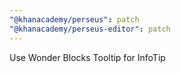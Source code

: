```yaml
---
"@khanacademy/perseus": patch
"@khanacademy/perseus-editor": patch
---
```


Use Wonder Blocks Tooltip for InfoTip
